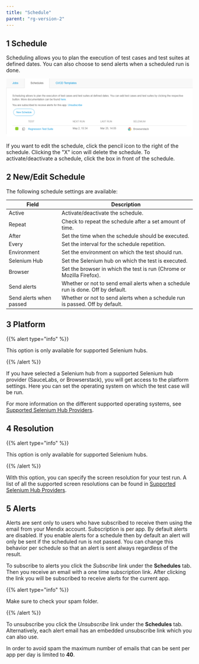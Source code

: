 ```yaml
---
title: "Schedule"
parent: "rg-version-2"
---
```


## 1 Schedule

Scheduling allows you to plan the execution of test cases and test suites at defined dates. You can also choose to send alerts when a scheduled run is done.

![](attachments/schedule/schedules_tab_with_alerting.png)

If you want to edit the schedule, click the pencil icon to the right of the schedule. Clicking the "X" icon will delete the schedule. To activate/deactivate a schedule, click the box in front of the schedule.

## 2 New/Edit Schedule

The following schedule settings are available:

| Field              | Description                              |
| ------------------ | ---------------------------------------- |
| Active             | Activate/deactivate the schedule.         |
| Repeat             | Check to repeat the schedule after a set amount of time. |
| After              | Set the time when the schedule should be executed. |
| Every              | Set the interval for the schedule repetition. |
| Environment        | Set the environment on which the test should run. |
| Selenium Hub       | Set the Selenium hub on which the test is executed. |
| Browser            | Set the browser in which the test is run (Chrome or Mozilla Firefox). |
| Send alerts        | Whether or not to send email alerts when a schedule run is done. Off by default. |
| Send alerts when passed | Whether or not to send alerts when a schedule run is passed. Off by default. |

## 3 Platform

{{% alert type="info" %}}

This option is only available for supported Selenium hubs.

{{% /alert %}}

If you have selected a Selenium hub from a supported Selenium hub provider (SauceLabs, or Browserstack), you will get access to the platform settings. Here you can set the operating system on which the test case will be run.

For more information on the different supported operating systems, see [Supported Selenium Hub Providers](supported-selenium-hub-provider).

## 4 Resolution

{{% alert type="info" %}}

This option is only available for supported Selenium hubs.

{{% /alert %}}

With this option, you can specify the screen resolution for your test run. A list of all the supported screen resolutions can be found in [Supported Selenium Hub Providers](supported-selenium-hub-provider).

## 5 Alerts

Alerts are sent only to users who have subscribed to receive them using the email from your Mendix account. Subscription is per app.
By default alerts are disabled. If you enable alerts for a schedule then by default an alert will only be sent if the scheduled run is not passed. You can change this behavior per schedule so that an alert is sent always regardless of the result.

To subscribe to alerts you click the *Subscribe* link under the **Schedules** tab. Then you receive an email with a one time subscription link. After clicking the link you will be subscribed to receive alerts for the current app. 


{{% alert type="info" %}}

Make sure to check your spam folder.

{{% /alert %}}


To unsubscribe you click the *Unsubscribe* link under the **Schedules** tab. Alternatively, each alert email has an embedded unsubscribe link which you can also use.

In order to avoid spam the maximum number of emails that can be sent per app per day is limited to **40**.
